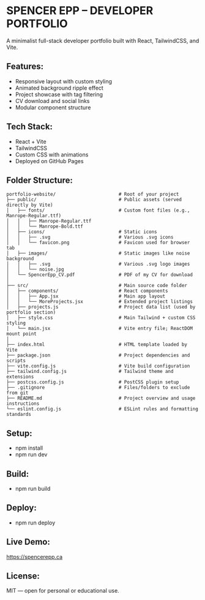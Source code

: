 # SPENCER EPP – DEVELOPER PORTFOLIO

A minimalist full-stack developer portfolio built with React, TailwindCSS, and Vite.

## Features:
- Responsive layout with custom styling
- Animated background ripple effect
- Project showcase with tag filtering
- CV download and social links
- Modular component structure

## Tech Stack:
- React + Vite
- TailwindCSS
- Custom CSS with animations
- Deployed on GitHub Pages

## Folder Structure:
```
portfolio-website/                       # Root of your project                         
├── public/                              # Public assets (served directly by Vite)      
│   ├── fonts/                           # Custom font files (e.g., Manrope-Regular.ttf)
│   │   ├── Manrope-Regular.ttf                                                         
│   │   └── Manrope-Bold.ttf                
│   ├── icons/                           # Static icons                                 
│   │   ├── .svg                         # Various .svg icons                           
│   │   └── favicon.png                  # Favicon used for browser tab                 
│   ├── images/                          # Static images like noise background          
│   │   ├── .svg                         # Various .svg logo images                     
│   │   └── noise.jpg                                                 
│   └── SpencerEpp_CV.pdf                # PDF of my CV for download                    
│                                                                                       
├── src/                                 # Main source code folder                      
│   ├── components/                      # React components                             
│   │   ├── App.jsx                      # Main app layout                              
│   │   └── MoreProjects.jsx             # Extended project listings                                                                                  
│   ├── projects.js                      # Project data list (used by portfolio section)
│   ├── style.css                        # Main Tailwind + custom CSS styling           
│   └── main.jsx                         # Vite entry file; ReactDOM mount point        
│                                                                                       
├── index.html                           # HTML template loaded by Vite                 
├── package.json                         # Project dependencies and scripts             
├── vite.config.js                       # Vite build configuration                     
├── tailwind.config.js                   # Tailwind theme and extensions                
├── postcss.config.js                    # PostCSS plugin setup                         
├── .gitignore                           # Files/folders to exclude from git            
├── README.md                            # Project overview and usage instructions      
└── eslint.config.js                     # ESLint rules and formatting standards        
```

## Setup:
- npm install
- npm run dev

## Build:
- npm run build

## Deploy:
- npm run deploy

## Live Demo:
https://spencerepp.ca

## License:
MIT — open for personal or educational use.
